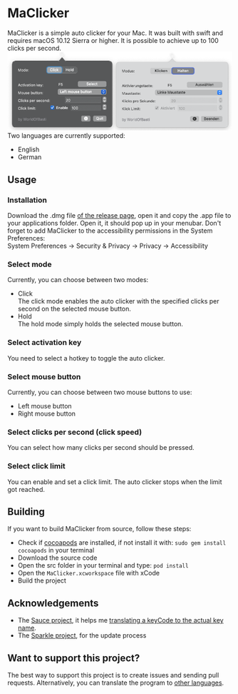 # MaClicker
MaClicker is a simple auto clicker for your Mac. It was built with swift and requires macOS 10.12 Sierra or higher. It is possible to achieve up to 100 clicks per second.
<br>
![](images/program.png)
<br>
Two languages are currently supported:
- English
- German

## Usage

### Installation
Download the .dmg file [of the release page](https://github.com/WorldOfBasti/MaClicker/releases), open it and copy the .app file to your applications folder. Open it, it should pop up in your menubar. Don't forget to add MaClicker to the accessibility permissions in the System Preferences: <br>
System Preferences -> Security & Privacy -> Privacy -> Accessibility

### Select mode
Currently, you can choose between two modes:
- Click <br>
The click mode enables the auto clicker with the specified clicks per second on the selected mouse button.
- Hold <br>
The hold mode simply holds the selected mouse button.

### Select activation key
You need to select a hotkey to toggle the auto clicker.

### Select mouse button
Currently, you can choose between two mouse buttons to use:
- Left mouse button
- Right mouse button <br>

### Select clicks per second (click speed)
You can select how many clicks per second should be pressed.

### Select click limit
You can enable and set a click limit. The auto clicker stops when the limit got reached.

## Building
If you want to build MaClicker from source, follow these steps:
- Check if [cocoapods](https://cocoapods.org) are installed, if not install it with: `sudo gem install cocoapods` in your terminal
- Download the source code
- Open the src folder in your terminal and type: `pod install`
- Open the `MaClicker.xcworkspace` file with xCode
- Build the project

## Acknowledgements
- The [Sauce project](https://github.com/Clipy/Sauce), it helps me [translating a keyCode to the actual key name](https://github.com/WorldOfBasti/MaClicker/blob/master/src/MaClicker/KeyCodeToKeyTransformer.swift).
- The [Sparkle project](https://sparkle-project.org), for the update process

## Want to support this project?
The best way to support this project is to create issues and sending pull requests. Alternatively, you can translate the program to [other languages](https://github.com/WorldOfBasti/MaClicker/blob/master/src/MaClicker/en.lproj/Main.storyboard).